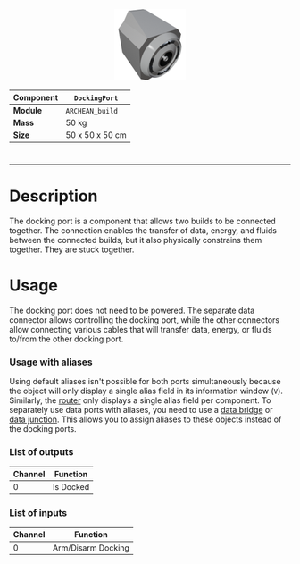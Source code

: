 <p align="center">
  <img src="DockingPort.png" />
</p>

|Component|`DockingPort`|
|---|---|
|**Module**|`ARCHEAN_build`|
|**Mass**|50 kg|
|[**Size**](# "Based on the component's occupancy in a fixed 25cm grid.")|50 x 50 x 50 cm|
#
---

# Description
The docking port is a component that allows two builds to be connected together. The connection enables the transfer of data, energy, and fluids between the connected builds, but it also physically constrains them together. They are stuck together.

# Usage
The docking port does not need to be powered.
The separate data connector allows controlling the docking port, while the other connectors allow connecting various cables that will transfer data, energy, or fluids to/from the other docking port.

### Usage with aliases
Using default aliases isn't possible for both ports simultaneously because the object will only display a single alias field in its information window (`V`). Similarly, the [router](../computers/Router.md) only displays a single alias field per component.
To separately use data ports with aliases, you need to use a [data bridge](../computers/DataBridge.md) or [data junction](../computers/DataJunction.md). This allows you to assign aliases to these objects instead of the docking ports.

### List of outputs
|Channel|Function|
|---|---|
|0|Is Docked

### List of inputs
|Channel|Function
|---|---|
|0|Arm/Disarm Docking
